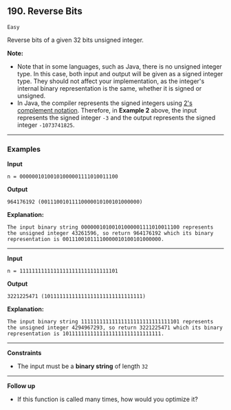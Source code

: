 ## 190. Reverse Bits

`Easy`

Reverse bits of a given 32 bits unsigned integer.

<strong>Note:</strong>

<ul>
<li>Note that in some languages, such as Java, there is no unsigned integer type. In this case, both input and output will be given as a signed integer type. They should not affect your implementation, as the integer's internal binary representation is the same, whether it is signed or unsigned.</li>
<li>In Java, the compiler represents the signed integers using <a href="https://en.wikipedia.org/wiki/Two%27s_complement" target="_blank">2's complement notation</a>. Therefore, in <strong>Example 2</strong> above, the input represents the signed integer <code>-3</code> and the output represents the signed integer <code>-1073741825</code>.</li>
</ul>

---

### Examples


**Input**
```
n = 00000010100101000001111010011100
```

**Output**
```
964176192 (00111001011110000010100101000000)
```

**Explanation:**
```
The input binary string 00000010100101000001111010011100 represents the unsigned integer 43261596, so return 964176192 which its binary representation is 00111001011110000010100101000000.
```

---

**Input**
```
n = 11111111111111111111111111111101
```

**Output**
```
3221225471 (10111111111111111111111111111111)
```

**Explanation:**
```
The input binary string 11111111111111111111111111111101 represents the unsigned integer 4294967293, so return 3221225471 which its binary representation is 10111111111111111111111111111111.
```

---

**Constraints**

<ul>
<li>The input must be a <strong>binary string</strong> of length <code>32</code></li>
</ul>

---

**Follow up**
* If this function is called many times, how would you optimize it?